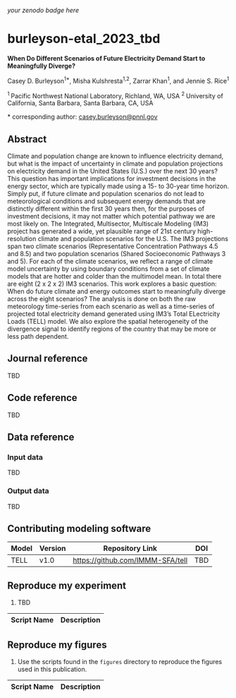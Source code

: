 _your zenodo badge here_

# burleyson-etal_2023_tbd

**When Do Different Scenarios of Future Electricity Demand Start to Meaningfully Diverge?**

Casey D. Burleyson<sup>1\*</sup>, Misha Kulshresta<sup>1,2</sup>, Zarrar Khan<sup>1</sup>, and Jennie S. Rice<sup>1</sup>

<sup>1 </sup> Pacific Northwest National Laboratory, Richland, WA, USA
<sup>2 </sup> University of California, Santa Barbara, Santa Barbara, CA, USA

\* corresponding author: casey.burleyson@pnnl.gov

## Abstract
Climate and population change are known to influence electricity demand, but what is the impact of uncertainty in 
climate and population projections on electricity demand in the United States (U.S.) over the next 30 years? This 
question has important implications for investment decisions in the energy sector, which are typically made using a 
15- to 30-year time horizon. Simply put, if future climate and population scenarios do not lead to meteorological 
conditions and subsequent energy demands that are distinctly different within the first 30 years then, for the purposes 
of investment decisions, it may not matter which potential pathway we are most likely on. The Integrated, Multisector, 
Multiscale Modeling (IM3) project has generated a wide, yet plausible range of 21st century high-resolution climate and 
population scenarios for the U.S. The IM3 projections span two climate scenarios (Representative Concentration Pathways 
4.5 and 8.5) and two population scenarios (Shared Socioeconomic Pathways 3 and 5). For each of the climate scenarios, 
we reflect a range of climate model uncertainty by using boundary conditions from a set of climate models that are 
hotter and colder than the multimodel mean. In total there are eight (2 x 2 x 2) IM3 scenarios. This work explores a 
basic question: When do future climate and energy outcomes start to meaningfully diverge across the eight scenarios? 
The analysis is done on both the raw meteorology time-series from each scenario as well as a time-series of projected 
total electricity demand generated using IM3’s Total ELectricity Loads (TELL) model. We also explore the spatial 
heterogeneity of the divergence signal to identify regions of the country that may be more or less path dependent.

## Journal reference
TBD

## Code reference
TBD

## Data reference

### Input data
TBD

### Output data
TBD

## Contributing modeling software
| Model | Version | Repository Link | DOI |
|-------|---------|-----------------|-----|
| TELL | v1.0 | https://github.com/IMMM-SFA/tell | TBD |

## Reproduce my experiment
1. TBD

| Script Name | Description |
|-------------|-------------|

## Reproduce my figures
1. Use the scripts found in the `figures` directory to reproduce the figures used in this publication.

| Script Name | Description |
| --- | --- |
